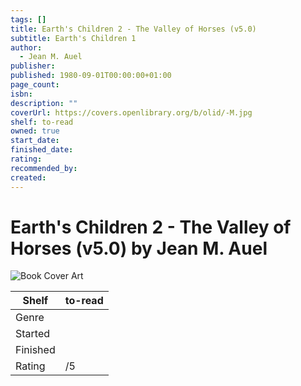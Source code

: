 ```yaml
---
tags: []
title: Earth's Children 2 - The Valley of Horses (v5.0)
subtitle: Earth's Children 1
author:
  - Jean M. Auel
publisher: 
published: 1980-09-01T00:00:00+01:00
page_count: 
isbn: 
description: ""
coverUrl: https://covers.openlibrary.org/b/olid/-M.jpg
shelf: to-read
owned: true
start_date: 
finished_date: 
rating: 
recommended_by: 
created: 
---
```


# Earth's Children 2 - The Valley of Horses (v5.0) by Jean M. Auel

![Book Cover Art](https://covers.openlibrary.org/b/olid/-M.jpg)

| Shelf | to-read |
| --- | --- |
| Genre |  |
| Started |  |
| Finished |  |
| Rating | /5 |

